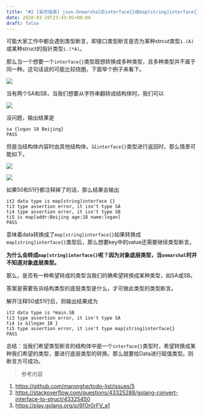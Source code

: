 ```yaml
---
title: "#2 [采坑指南] json.Unmarshal后interface{}成map[string]interface{}"
date: 2020-03-29T23:43:01+08:00
draft: false
---
```


​	可能大家工作中都会遇到类型断言，即接口类型断言是否为某种strcut类型`i.(A)`或某种struct的指针类型`i.(*A)`。

那么当一个想要一个`interface{}`类型既想转换成多种类型，且多种类型并不属于同一种。这句话说的可能比较绕圈，下面举个例子来看下。

![](https://tva1.sinaimg.cn/large/00831rSTgy1gdbs3lnvfqj30sm0humz9.jpg)

当有两个SA和SB，当我们想要从字符串翻转成结构体时。我们可以

![](https://tva1.sinaimg.cn/large/00831rSTgy1gdbs4kh13cj30xq0icq4o.jpg)

没问题，输出结果是

```
sa {logan 18 Beijing}
PASS
```

但是当结构体内容时由其他结构体，以`interface{}`类型进行返回时，那么情景可能如下。

![](https://tva1.sinaimg.cn/large/00831rSTgy1gdbs52mbhoj30kk05qdgc.jpg)

![](https://tva1.sinaimg.cn/large/00831rSTgy1gdbs5kk96wj30u00x4wm8.jpg)

如果50和51行都注释掉了的话，那么结果会输出 

```
it2 data type is map[string]interface {}
ti3 type assertion error, it isn't type SA 
ti4 type assertion error, it isn't type SB
ti5 is map[addr:Beijing age:18 name:logan]
PASS
```

意味着data转换成了`map[string]interface{}`如果转换成`map[string]interface{}`类型后，那么想要key中的value还需要继续类型断言。

**为什么会转成`map[string]interface{}`呢？因为对象底层类型，当`unmarshal`时并不知道对象底层类型。**

那么，是否有一种希望转成的类型当我们的确希望转换成某种类型，如SA或SB。

答案是需要告诉结构类型的底层类型是什么，才可做此类型的类型断言。

解开注释50或51行后，则输出结果成为

```
it2 data type is *main.SB
ti3 type assertion error, it isn't type SA 
ti4 is &{logan 18 } 
ti5 type assertion error, it isn't type map[string]interface{} 
PASS
```

总结：当我们希望类型断言的结构体中是一个`interface{}`类型时，希望转换成某种我们希望的类型，要进行底层类型的转换。那么就要给Data进行赋值类型。则断言方可成功。



> 参考内容

1. https://github.com/maronghe/todo-list/issues/5
2. https://stackoverflow.com/questions/43325288/golang-convert-interface-to-struct/43325450
3. https://play.golang.org/p/6fOr0rFV_e1

